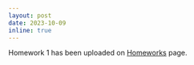 ```yaml
---
layout: post
date: 2023-10-09
inline: true
---
```


Homework 1 has been uploaded on [Homeworks](/hw/) page.
